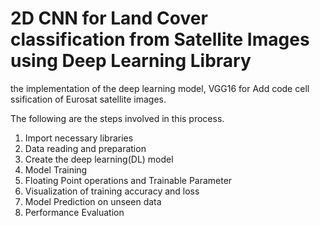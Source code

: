 # 2D CNN for Land Cover classification from Satellite Images using Deep Learning Library


the implementation of the deep learning model, VGG16 for Add code cell ssification of Eurosat satellite images. 

The following are the steps involved in this process.

1. Import necessary libraries
2. Data reading and preparation
3. Create the deep learning(DL) model
4. Model Training
5. Floating Point operations and Trainable Parameter
6. Visualization of training accuracy and loss
7. Model Prediction on unseen data
8. Performance Evaluation
